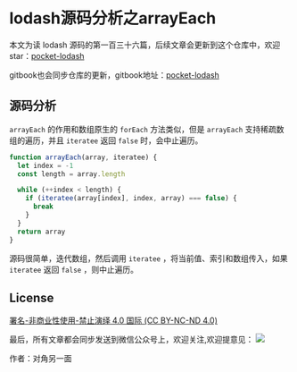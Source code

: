 # lodash源码分析之arrayEach

本文为读 lodash 源码的第一百三十六篇，后续文章会更新到这个仓库中，欢迎 star：[pocket-lodash](https://github.com/yeyuqiudeng/pocket-lodash)

gitbook也会同步仓库的更新，gitbook地址：[pocket-lodash](https://www.gitbook.com/book/yeyuqiudeng/pocket-lodash/details)

## 源码分析

`arrayEach` 的作用和数组原生的 `forEach` 方法类似，但是 `arrayEach` 支持稀疏数组的遍历，并且 `iteratee` 返回 `false` 时，会中止遍历。

```javascript
function arrayEach(array, iteratee) {
  let index = -1
  const length = array.length

  while (++index < length) {
    if (iteratee(array[index], index, array) === false) {
      break
    }
  }
  return array
}
```

源码很简单，迭代数组，然后调用 `iteratee` ，将当前值、索引和数组传入，如果 `iteratee` 返回 `false` ，则中止遍历。

## License

[署名-非商业性使用-禁止演绎 4.0 国际 (CC BY-NC-ND 4.0)](http://creativecommons.org/licenses/by-nc-nd/4.0/)

最后，所有文章都会同步发送到微信公众号上，欢迎关注,欢迎提意见：  ![](https://raw.githubusercontent.com/yeyuqiudeng/resource/master/images/qrcode_front-end-article.jpg) 

作者：对角另一面 